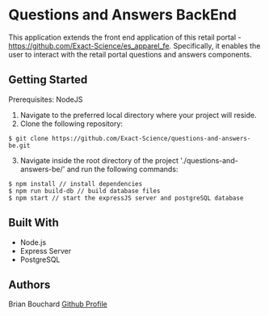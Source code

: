 # Questions and Answers BackEnd
This application extends the front end application of this retail portal - https://github.com/Exact-Science/es_apparel_fe. Specifically, it enables the user to interact with the retail portal questions and answers components.

## Getting Started
Prerequisites: NodeJS

1. Navigate to the preferred local directory where your project will reside.
2. Clone the following repository:
```
$ git clone https://github.com/Exact-Science/questions-and-answers-be.git
```
3. Navigate inside the root directory of the project './questions-and-answers-be/' and run the following commands:
```
$ npm install // install dependencies
$ npm run build-db // build database files
$ npm start // start the expressJS server and postgreSQL database
```

## Built With
- Node.js
- Express Server
- PostgreSQL

## Authors
Brian Bouchard
[Github Profile](https://github.com/bee-squared)